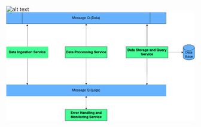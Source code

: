 ![alt text](https://github.com/pulikodan/Data-Engineering-Case-Study/blob/main/arch.png?raw=true)
![plot](./img/arch.png)
